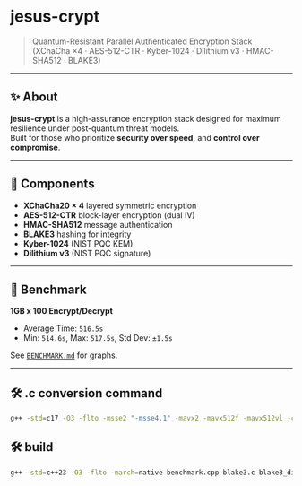 # jesus-crypt

> Quantum-Resistant Parallel Authenticated Encryption Stack  
> (XChaCha ×4 · AES-512-CTR · Kyber-1024 · Dilithium v3 · HMAC-SHA512 · BLAKE3)

---

## ✨ About

**jesus-crypt** is a high-assurance encryption stack designed for maximum resilience under post-quantum threat models.  
Built for those who prioritize **security over speed**, and **control over compromise**.

---

## 🔐 Components

- **XChaCha20 × 4** layered symmetric encryption
- **AES-512-CTR** block-layer encryption (dual IV)
- **HMAC-SHA512** message authentication
- **BLAKE3** hashing for integrity
- **Kyber-1024** (NIST PQC KEM)
- **Dilithium v3** (NIST PQC signature)

---

## 🚀 Benchmark

**1GB x 100 Encrypt/Decrypt**
- Average Time: `516.5s`
- Min: `514.6s`, Max: `517.5s`, Std Dev: `±1.5s`

See [`BENCHMARK.md`](./BENCHMARK.md) for graphs.

---

## 🛠️ .c conversion command

```bash
g++ -std=c17 -O3 -flto -msse2 "-msse4.1" -mavx2 -mavx512f -mavx512vl -c blake3_dispatch.c blake3_portable.c blake3_sse2.c blake3_sse41.c blake3_avx2.c blake3_avx512.c
```
## 🛠️ build

```bash
g++ -std=c++23 -O3 -flto -march=native benchmark.cpp blake3.c blake3_dispatch.o blake3_portable.o blake3_sse2.o blake3_sse41.o blake3_avx2.o blake3_avx512.o -IC:/vcpkg/installed/x64-windows/include -LC:/vcpkg/installed/x64-windows/lib -lsodium -lssl -lcrypto -loqs -o benchmark.exe
```
